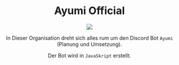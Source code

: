 <div align="center">
  <h1>Ayumi Official</h1>
  <img src="https://imgur.com/7PK2uRU.png">
  
  In Dieser Organisation dreht sich alles rum um den Discord Bot `Ayumi` (Planung und Umsetzung).
  
  Der Bot wird in `JavaSkript` erstellt.
</div>
